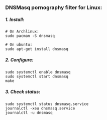 ### DNSMasq pornography filter for Linux:

##### 1. Install:
```
# On Archlinux:
sudo pacman -S dnsmasq

# On ubuntu:
sudo apt-get install dnsmasq
```
##### 2. Configure:
```
sudo systemctl enable dnsmasq
sudo systemctl start dnsmasq
make
```
##### 3. Check status:
```
sudo systemctl status dnsmasq.service
journalctl -xeu dnsmasq.service
journalctl -u dnsmasq
```
